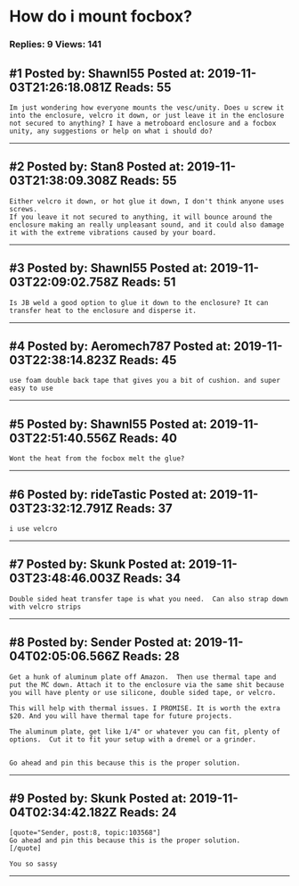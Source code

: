 # How do i mount focbox?

### Replies: 9 Views: 141

## \#1 Posted by: Shawnl55 Posted at: 2019-11-03T21:26:18.081Z Reads: 55

```
Im just wondering how everyone mounts the vesc/unity. Does u screw it into the enclosure, velcro it down, or just leave it in the enclosure not secured to anything? I have a metroboard enclosure and a focbox unity, any suggestions or help on what i should do?
```

---
## \#2 Posted by: Stan8 Posted at: 2019-11-03T21:38:09.308Z Reads: 55

```
Either velcro it down, or hot glue it down, I don't think anyone uses screws. 
If you leave it not secured to anything, it will bounce around the enclosure making an really unpleasant sound, and it could also damage it with the extreme vibrations caused by your board.
```

---
## \#3 Posted by: Shawnl55 Posted at: 2019-11-03T22:09:02.758Z Reads: 51

```
Is JB weld a good option to glue it down to the enclosure? It can transfer heat to the enclosure and disperse it.
```

---
## \#4 Posted by: Aeromech787 Posted at: 2019-11-03T22:38:14.823Z Reads: 45

```
use foam double back tape that gives you a bit of cushion. and super easy to use
```

---
## \#5 Posted by: Shawnl55 Posted at: 2019-11-03T22:51:40.556Z Reads: 40

```
Wont the heat from the focbox melt the glue?
```

---
## \#6 Posted by: rideTastic Posted at: 2019-11-03T23:32:12.791Z Reads: 37

```
i use velcro
```

---
## \#7 Posted by: Skunk Posted at: 2019-11-03T23:48:46.003Z Reads: 34

```
Double sided heat transfer tape is what you need.  Can also strap down with velcro strips
```

---
## \#8 Posted by: Sender Posted at: 2019-11-04T02:05:06.566Z Reads: 28

```
Get a hunk of aluminum plate off Amazon.  Then use thermal tape and put the MC down. Attach it to the enclosure via the same shit because you will have plenty or use silicone, double sided tape, or velcro.

This will help with thermal issues. I PROMISE. It is worth the extra $20. And you will have thermal tape for future projects. 

The aluminum plate, get like 1/4" or whatever you can fit, plenty of options.  Cut it to fit your setup with a dremel or a grinder.


Go ahead and pin this because this is the proper solution.
```

---
## \#9 Posted by: Skunk Posted at: 2019-11-04T02:34:42.182Z Reads: 24

```
[quote="Sender, post:8, topic:103568"]
Go ahead and pin this because this is the proper solution.
[/quote]

You so sassy
```

---
